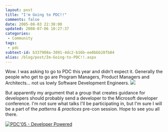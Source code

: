 ```yaml
---
layout: post
title: "I'm Going to PDC!!"
comments: false
date: 2005-08-03 22:38:00
updated: 2008-07-06 10:27:37
categories:
 - Community
tags:
 - pdc
subtext-id: b337908a-3891-4dc2-b16b-ee0bbb28fb84
alias: /blog/post/Im-Going-to-PDC!!.aspx
---
```



Wow. I was asking to go to PDC this year and didn't expect it. Generally the people who get to go are Program Managers, Product Managers and Architects... not us lowly Software Development Engineers. ![](/Files/smile1.gif)

But apparently my argument that a group that creates guidance for developers should probably send a developer to the Microsoft developer conference. I'm not sure what talks I'll be participating in, but I'm sure I will be a part of the _patterns & practices_ pre-con session. Hope to see you all there. 

[![PDC'05 - Developer Powered](http://channel9.msdn.com/pdc/Flairs/PDC05Flair_74782.jpg) ](http://channel9.msdn.com/pdc/pdcfriends.aspx)
